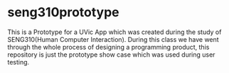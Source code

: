 # seng310prototype
This is a Prototype for a UVic App which was created during the study of SENG310(Human Computer Interaction).
During this class we have went through the whole process of designing a programming product, this repository is just the prototype show case
which was used during user testing.

